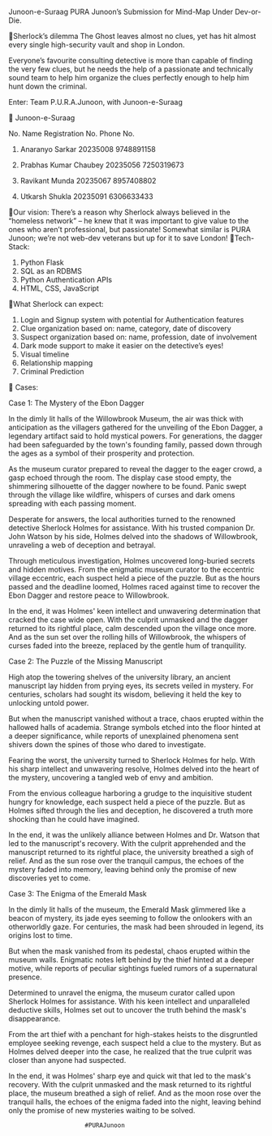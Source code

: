 Junoon-e-Suraag
PURA Junoon’s Submission for Mind-Map
Under Dev-or-Die.

Sherlock’s dilemma
The Ghost leaves almost no clues, yet has
hit almost every single high-security vault
and shop in London.

Everyone’s favourite consulting detective
is more than capable of finding the very few
clues, but he needs the help of a
passionate and technically sound team to
help him organize the clues perfectly
enough to help him hunt down the criminal.

Enter:
Team P.U.R.A.Junoon,
with Junoon-e-Suraag

               Junoon-e-Suraag

No.   Name                    Registration No. Phone No.

1.    Anaranyo Sarkar         20235008        9748891158

2.    Prabhas Kumar Chaubey   20235056        7250319673

3.    Ravikant Munda          20235067        8957408802

4.    Utkarsh Shukla          20235091        6306633433
  
Our vision:
There’s a reason why Sherlock
always believed in the “homeless network”
– he knew that it was important to give
value to the ones who aren’t
professional, but passionate!
Somewhat similar is PURA Junoon;
we’re not web-dev veterans
but up for it to save London!
Tech-Stack:
1. Python Flask
2. SQL as an RDBMS
3. Python Authentication APIs
4. HTML, CSS, JavaScript
   
What Sherlock can expect:
1.   Login and Signup system with potential for
     Authentication features
2.   Clue organization based on:      name, category, date
     of discovery
3.   Suspect organization based on:    name, profession,
     date of involvement
4.   Dark mode support to make it easier on the detective’s
     eyes!
5.   Visual timeline
6.   Relationship mapping
7.   Criminal Prediction
   

Cases: 

Case 1: The Mystery of the Ebon Dagger

In the dimly lit halls of the Willowbrook Museum, the air was thick with anticipation as the villagers gathered for the unveiling of the Ebon Dagger, a legendary artifact said to hold mystical powers. For generations, the dagger had been safeguarded by the town's founding family, passed down through the ages as a symbol of their prosperity and protection.

As the museum curator prepared to reveal the dagger to the eager crowd, a gasp echoed through the room. The display case stood empty, the shimmering silhouette of the dagger nowhere to be found. Panic swept through the village like wildfire, whispers of curses and dark omens spreading with each passing moment.

Desperate for answers, the local authorities turned to the renowned detective Sherlock Holmes for assistance. With his trusted companion Dr. John Watson by his side, Holmes delved into the shadows of Willowbrook, unraveling a web of deception and betrayal.

Through meticulous investigation, Holmes uncovered long-buried secrets and hidden motives. From the enigmatic museum curator to the eccentric village eccentric, each suspect held a piece of the puzzle. But as the hours passed and the deadline loomed, Holmes raced against time to recover the Ebon Dagger and restore peace to Willowbrook.

In the end, it was Holmes' keen intellect and unwavering determination that cracked the case wide open. With the culprit unmasked and the dagger returned to its rightful place, calm descended upon the village once more. And as the sun set over the rolling hills of Willowbrook, the whispers of curses faded into the breeze, replaced by the gentle hum of tranquility.


Case 2: The Puzzle of the Missing Manuscript

High atop the towering shelves of the university library, an ancient manuscript lay hidden from prying eyes, its secrets veiled in mystery. For centuries, scholars had sought its wisdom, believing it held the key to unlocking untold power.

But when the manuscript vanished without a trace, chaos erupted within the hallowed halls of academia. Strange symbols etched into the floor hinted at a deeper significance, while reports of unexplained phenomena sent shivers down the spines of those who dared to investigate.

Fearing the worst, the university turned to Sherlock Holmes for help. With his sharp intellect and unwavering resolve, Holmes delved into the heart of the mystery, uncovering a tangled web of envy and ambition.

From the envious colleague harboring a grudge to the inquisitive student hungry for knowledge, each suspect held a piece of the puzzle. But as Holmes sifted through the lies and deception, he discovered a truth more shocking than he could have imagined.

In the end, it was the unlikely alliance between Holmes and Dr. Watson that led to the manuscript's recovery. With the culprit apprehended and the manuscript returned to its rightful place, the university breathed a sigh of relief. And as the sun rose over the tranquil campus, the echoes of the mystery faded into memory, leaving behind only the promise of new discoveries yet to come.


Case 3: The Enigma of the Emerald Mask

In the dimly lit halls of the museum, the Emerald Mask glimmered like a beacon of mystery, its jade eyes seeming to follow the onlookers with an otherworldly gaze. For centuries, the mask had been shrouded in legend, its origins lost to time.

But when the mask vanished from its pedestal, chaos erupted within the museum walls. Enigmatic notes left behind by the thief hinted at a deeper motive, while reports of peculiar sightings fueled rumors of a supernatural presence.

Determined to unravel the enigma, the museum curator called upon Sherlock Holmes for assistance. With his keen intellect and unparalleled deductive skills, Holmes set out to uncover the truth behind the mask's disappearance.

From the art thief with a penchant for high-stakes heists to the disgruntled employee seeking revenge, each suspect held a clue to the mystery. But as Holmes delved deeper into the case, he realized that the true culprit was closer than anyone had suspected.

In the end, it was Holmes' sharp eye and quick wit that led to the mask's recovery. With the culprit unmasked and the mask returned to its rightful place, the museum breathed a sigh of relief. And as the moon rose over the tranquil halls, the echoes of the enigma faded into the night, leaving behind only the promise of new mysteries waiting to be solved.




                         #PURAJunoon

